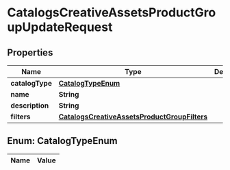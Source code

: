 

# CatalogsCreativeAssetsProductGroupUpdateRequest

## Properties

Name | Type | Description | Notes
------------ | ------------- | ------------- | -------------
**catalogType** | [**CatalogTypeEnum**](#CatalogTypeEnum) |  |  [optional]
**name** | **String** |  |  [optional]
**description** | **String** |  |  [optional]
**filters** | [**CatalogsCreativeAssetsProductGroupFilters**](CatalogsCreativeAssetsProductGroupFilters.md) |  |  [optional]


## Enum: CatalogTypeEnum

Name | Value
---- | -----




